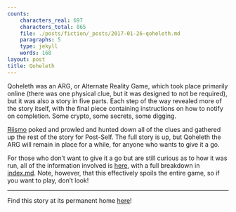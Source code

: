 ```yaml
---
counts:
    characters_real: 697
    characters_total: 865
    file: ./posts/fiction/_posts/2017-01-26-qoheleth.md
    paragraphs: 5
    type: jekyll
    words: 168
layout: post
title: Qoheleth
---
```


Qoheleth was an ARG, or Alternate Reality Game, which took place primarily online (there was one physical clue, but it was designed to not be required), but it was also a story in five parts. Each step of the way revealed more of the story itself, with the final piece containing instructions on how to notify on completion. Some crypto, some secrets, some digging.

[Riismo](http://post-self.io/about/contributors#riismo) poked and prowled and hunted down all of the clues and gathered up the rest of the story for Post-Self. The full story is up, but Qoheleth the ARG will remain in place for a while, for anyone who wants to give it a go.

For those who don’t want to give it a go but are still curious as to how it was run, all of the information involved is [here](https://github.com/makyo/qoheleth/), with a full breakdown in [index.md](https://github.com/makyo/qoheleth/blob/master/index.md). Note, however, that this effectively spoils the entire game, so if you want to play, don’t look!

-----

Find this story at its permanent home [here](/fiction/post-self/qoheleth)!
